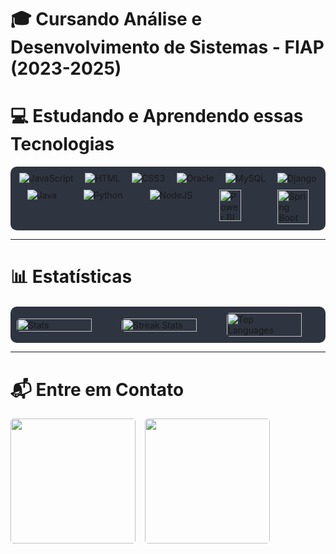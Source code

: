 # 🎓 Cursando Análise e Desenvolvimento de Sistemas - FIAP (2023-2025)


# 💻 Estudando e Aprendendo essas Tecnologias 

<div style="display: flex; justify-content: space-around; flex-wrap: wrap; background-color: #2E3440; padding: 10px; border-radius: 10px; gap: 10px;">
  <img alt="JavaScript" src="https://icongr.am/devicon/javascript-original.svg?size=40&color=currentColor"/>
  <img alt="HTML" src="https://icongr.am/devicon/html5-original-wordmark.svg?size=60&color=currentColor"/>
  <img alt="CSS3" src="https://icongr.am/devicon/css3-original-wordmark.svg?size=55&color=currentColor"/>
  <img alt="Oracle" src="https://icongr.am/devicon/oracle-original.svg?size=100&color=currentColor"/>
  <img alt="MySQL" src="https://icongr.am/devicon/mysql-original-wordmark.svg?size=85&color=currentColor"/>
  <img alt="Django" src="https://icongr.am/devicon/django-original.svg?size=70&color=currentColor"/>
  <img alt="Java" src="https://icongr.am/devicon/java-original-wordmark.svg?size=100&color=currentColor"/>
  <img alt="Python" src="https://icongr.am/devicon/python-original.svg?size=100&color=currentColor"/>
  <img alt="NodeJS" src="https://icongr.am/devicon/nodejs-original-wordmark.svg?size=90&color=currentColor"/>
  <img alt="Power BI" src="https://upload.wikimedia.org/wikipedia/commons/c/cf/New_Power_BI_Logo.svg" height="50" width="35"/>
  <img alt="Spring Boot" src="https://cdn.jsdelivr.net/gh/devicons/devicon/icons/spring/spring-original.svg" style="width: 50px; height: 55px; margin-left: 15px;"/>
</div>

---
# 📊 Estatísticas

<div style="display: flex; justify-content: space-between; align-items: center; background-color: #2E3440; padding: 10px; border-radius: 10px; gap: 10px; margin-top: 20px; flex-wrap: wrap;">
  <div style="flex: 1; margin-right: 5px;">
    <img src="https://github-readme-stats.vercel.app/api?username=MariaEduarda-Ciarini&theme=midnight-purple&show_icons=true&hide_border=true&count_private=true&bg_color=2E3440&title_color=ffffff&text_color=ffffff&icon_color=00acc1&border_color=2E3440" alt="Stats" width="90%" style="border-radius: 5px;">
  </div>
  <div style="flex: 1; margin-left: 5px; margin-right: 5px;">
    <img src="https://github-readme-streak-stats.herokuapp.com?user=MariaEduarda-Ciarini&theme=midnight-purple&hide_border=true&date_format=j%20M%5B%20Y%5D&background=2E3440&stroke=ffffff&ring=00acc1&fire=00acc1&currStreakLabel=ffffff&sideLabels=ffffff&currStreakNum=ffffff" alt="Streak Stats" width="90%" style="border-radius: 5px;">
  </div>
  <div style="flex: 1; margin-left: 5px;">
    <img src="https://github-readme-stats.vercel.app/api/top-langs/?username=MariaEduarda-Ciarini&layout=compact&langs_count=7&hide=hack,scss,less,stylus&bg_color=2E3440&title_color=ffffff&text_color=ffffff&icon_color=00acc1&border_color=2E3440" alt="Top Languages" width="90%" style="border-radius: 5px;">
  </div>
</div>


---

# 📬 Entre em Contato
<div style="display: flex; justify-content: flex-start; align-items: center; gap: 15px; margin-top: 15px;">
  <a href="mailto:dudaciarinii@gmail.com">
    <img src="https://img.shields.io/badge/Gmail-D14836?style=for-the-badge&logo=gmail&logoColor=white" target="_blank" width="200" style="border-radius: 5px;">
  </a>
  <a href="https://www.linkedin.com/in/maria-eduarda-ciarini-b97ab6270/" target="_blank">
    <img src="https://img.shields.io/badge/LinkedIn-0077B5?style=for-the-badge&logo=linkedin&logoColor=white" width="200" style="border-radius: 5px;">
  </a>
</div>
